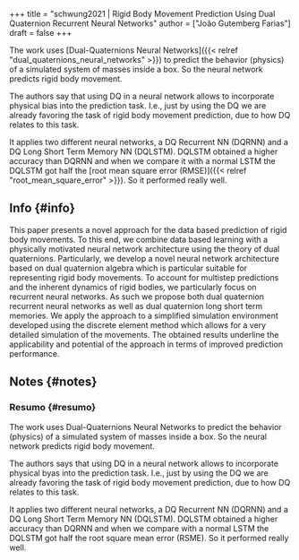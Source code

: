 +++
title = "schwung2021 | Rigid Body Movement Prediction Using Dual Quaternion Recurrent Neural Networks"
author = ["João Gutemberg Farias"]
draft = false
+++

The work uses [Dual-Quaternions Neural Networks]({{< relref "dual_quaternions_neural_networks" >}}) to predict the behavior (physics) of a simulated system of masses inside a box. So the neural network predicts rigid body movement.

The authors say that using DQ in a neural network allows to incorporate physical bias into the prediction task. I.e., just by using the DQ we are already favoring the task of rigid body movement prediction, due to how DQ relates to this task.

It applies two different neural networks, a DQ Recurrent NN (DQRNN) and a DQ Long Short Term Memory NN (DQLSTM). DQLSTM obtained a higher accuracy than DQRNN and when we compare it with a normal LSTM the DQLSTM got half the [root mean square error (RMSE)]({{< relref "root_mean_square_error" >}}). So it performed really well.


## Info {#info}

This paper presents a novel approach for the data based prediction of rigid body movements. To this end, we combine data based learning with a physically motivated neural network architecture using the theory of dual quaternions. Particularly, we develop a novel neural network architecture based on dual quaternion algebra which is particular suitable for representing rigid body movements. To account for multistep predictions and the inherent dynamics of rigid bodies, we particularly focus on recurrent neural networks. As such we propose both dual quaternion recurrent neural networks as well as dual quaternion long short term memories. We apply the approach to a simplified simulation environment developed using the discrete element method which allows for a very detailed simulation of the movements. The obtained results underline the applicability and potential of the approach in terms of improved prediction performance.


## Notes {#notes}


### Resumo {#resumo}

The work uses Dual-Quaternions Neural Networks to predict the behavior (physics) of a simulated system of masses inside a box. So the neural network predicts rigid body movement.

The authors says that using DQ in a neural network allows to incorporate physical byas into the prediction task. I.e., just by using the DQ we are already favoring the task of rigid body movement prediction, due to how DQ relates to this task.

It applies two different neural networks, a DQ Recurrent NN (DQRNN) and a DQ Long Short Term Memory NN (DQLSTM). DQLSTM obtained a higher accuracy than DQRNN and when we compare with a normal LSTM the DQLSTM got half the root square mean error (RSME). So it performed really well.
